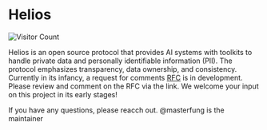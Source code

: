 # Helios

![Visitor Count](https://profile-counter.glitch.me/{NineSunsAI}/count.svg)

Helios is an open source protocol that provides AI systems with toolkits to handle private data and personally identifiable information (PII). The protocol emphasizes transparency, data ownership, and consistency. Currently in its infancy, a request for comments [RFC](https://docs.google.com/document/d/17Yv9MgFm6V5OBDdjRn3vJKUIm_xlGMf66dgMB3Lyl-Q/edit?usp=sharing) is in development. Please review and comment on the RFC via the link. We welcome your input on this project in its early stages!

If you have any questions, please reacch out. @masterfung is the maintainer
